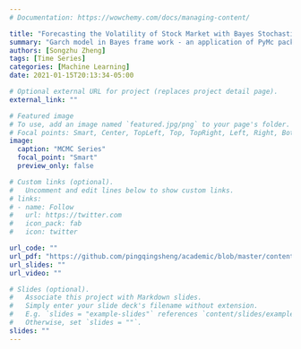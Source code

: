 ```yaml
---
# Documentation: https://wowchemy.com/docs/managing-content/

title: "Forecasting the Volatility of Stock Market with Bayes Stochastic Volatility Model"
summary: "Garch model in Bayes frame work - an application of PyMc package"
authors: [Songzhu Zheng]
tags: [Time Series]
categories: [Machine Learning]
date: 2021-01-15T20:13:34-05:00

# Optional external URL for project (replaces project detail page).
external_link: ""

# Featured image
# To use, add an image named `featured.jpg/png` to your page's folder.
# Focal points: Smart, Center, TopLeft, Top, TopRight, Left, Right, BottomLeft, Bottom, BottomRight.
image:
  caption: "MCMC Series"
  focal_point: "Smart"
  preview_only: false

# Custom links (optional).
#   Uncomment and edit lines below to show custom links.
# links:
# - name: Follow
#   url: https://twitter.com
#   icon_pack: fab
#   icon: twitter

url_code: ""
url_pdf: "https://github.com/pingqingsheng/academic/blob/master/content/project/materials/sv_slide.pdf"
url_slides: ""
url_video: ""

# Slides (optional).
#   Associate this project with Markdown slides.
#   Simply enter your slide deck's filename without extension.
#   E.g. `slides = "example-slides"` references `content/slides/example-slides.md`.
#   Otherwise, set `slides = ""`.
slides: ""
---
```

